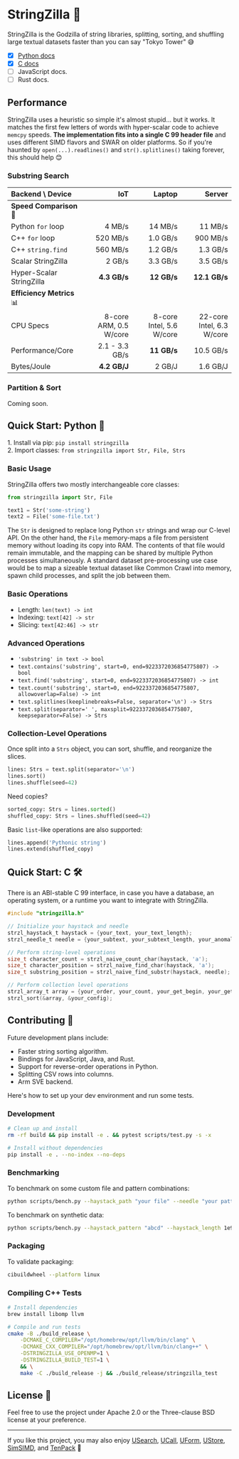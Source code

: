 # StringZilla 🦖

StringZilla is the Godzilla of string libraries, splitting, sorting, and shuffling large textual datasets faster than you can say "Tokyo Tower" 😅

- [x] [Python docs](#quick-start-python-🐍)
- [x] [C docs](#quick-start-c-🛠️)
- [ ] JavaScript docs.
- [ ] Rust docs.

## Performance

StringZilla uses a heuristic so simple it's almost stupid... but it works.
It matches the first few letters of words with hyper-scalar code to achieve `memcpy` speeds.
__The implementation fits into a single C 99 header file__ and uses different SIMD flavors and SWAR on older platforms.
So if you're haunted by `open(...).readlines()` and `str().splitlines()` taking forever, this should help 😊

### Substring Search

| Backend \ Device         |                    IoT |                   Laptop |                    Server |
| :----------------------- | ---------------------: | -----------------------: | ------------------------: |
| **Speed Comparison** 🐇  |                        |                          |                           |
| Python `for` loop        |                 4 MB/s |                  14 MB/s |                   11 MB/s |
| C++ `for` loop           |               520 MB/s |                 1.0 GB/s |                  900 MB/s |
| C++ `string.find`        |               560 MB/s |                 1.2 GB/s |                  1.3 GB/s |
| Scalar StringZilla       |                 2 GB/s |                 3.3 GB/s |                  3.5 GB/s |
| Hyper-Scalar StringZilla |           **4.3 GB/s** |              **12 GB/s** |             **12.1 GB/s** |
| **Efficiency Metrics** 📊 |                        |                          |                           |
| CPU Specs                | 8-core ARM, 0.5 W/core | 8-core Intel, 5.6 W/core | 22-core Intel, 6.3 W/core |
| Performance/Core         |         2.1 - 3.3 GB/s |              **11 GB/s** |                 10.5 GB/s |
| Bytes/Joule              |           **4.2 GB/J** |                   2 GB/J |                  1.6 GB/J |

### Partition & Sort

Coming soon.

## Quick Start: Python 🐍

1️. Install via pip: `pip install stringzilla`  
2. Import classes: `from stringzilla import Str, File, Strs`  

### Basic Usage

StringZilla offers two mostly interchangeable core classes:

```python
from stringzilla import Str, File

text1 = Str('some-string')
text2 = File('some-file.txt')
```

The `Str` is designed to replace long Python `str` strings and wrap our C-level API.
On the other hand, the `File` memory-maps a file from persistent memory without loading its copy into RAM.
The contents of that file would remain immutable, and the mapping can be shared by multiple Python processes simultaneously.
A standard dataset pre-processing use case would be to map a sizeable textual dataset like Common Crawl into memory, spawn child processes, and split the job between them.

### Basic Operations

- Length: `len(text) -> int`
- Indexing: `text[42] -> str`
- Slicing: `text[42:46] -> str`

### Advanced Operations

- `'substring' in text -> bool`
- `text.contains('substring', start=0, end=9223372036854775807) -> bool`
- `text.find('substring', start=0, end=9223372036854775807) -> int`
- `text.count('substring', start=0, end=9223372036854775807, allowoverlap=False) -> int`
- `text.splitlines(keeplinebreaks=False, separator='\n') -> Strs`
- `text.split(separator=' ', maxsplit=9223372036854775807, keepseparator=False) -> Strs`

### Collection-Level Operations

Once split into a `Strs` object, you can sort, shuffle, and reorganize the slices.

```python
lines: Strs = text.split(separator='\n')
lines.sort()
lines.shuffle(seed=42)
```

Need copies?

```python
sorted_copy: Strs = lines.sorted()
shuffled_copy: Strs = lines.shuffled(seed=42)
```

Basic `list`-like operations are also supported:

```python
lines.append('Pythonic string')
lines.extend(shuffled_copy)
```

## Quick Start: C 🛠️

There is an ABI-stable C 99 interface, in case you have a database, an operating system, or a runtime you want to integrate with StringZilla.

```c
#include "stringzilla.h"

// Initialize your haystack and needle
strzl_haystack_t haystack = {your_text, your_text_length};
strzl_needle_t needle = {your_subtext, your_subtext_length, your_anomaly_offset};

// Perform string-level operations
size_t character_count = strzl_naive_count_char(haystack, 'a');
size_t character_position = strzl_naive_find_char(haystack, 'a');
size_t substring_position = strzl_naive_find_substr(haystack, needle);

// Perform collection level operations
strzl_array_t array = {your_order, your_count, your_get_begin, your_get_length, your_handle};
strzl_sort(&array, &your_config);
```

## Contributing 👾

Future development plans include:

- Faster string sorting algorithm.
- Bindings for JavaScript, Java, and Rust.
- Support for reverse-order operations in Python.
- Splitting CSV rows into columns.
- Arm SVE backend.

Here's how to set up your dev environment and run some tests.

### Development

```sh
# Clean up and install
rm -rf build && pip install -e . && pytest scripts/test.py -s -x

# Install without dependencies
pip install -e . --no-index --no-deps
```

### Benchmarking

To benchmark on some custom file and pattern combinations:

```sh
python scripts/bench.py --haystack_path "your file" --needle "your pattern"
```

To benchmark on synthetic data:

```sh
python scripts/bench.py --haystack_pattern "abcd" --haystack_length 1e9 --needle "abce"
```

### Packaging

To validate packaging:

```sh
cibuildwheel --platform linux
```

### Compiling C++ Tests

```sh
# Install dependencies
brew install libomp llvm

# Compile and run tests
cmake -B ./build_release \
    -DCMAKE_C_COMPILER="/opt/homebrew/opt/llvm/bin/clang" \
    -DCMAKE_CXX_COMPILER="/opt/homebrew/opt/llvm/bin/clang++" \
    -DSTRINGZILLA_USE_OPENMP=1 \
    -DSTRINGZILLA_BUILD_TEST=1 \
    && \
    make -C ./build_release -j && ./build_release/stringzilla_test
```

## License 📜

Feel free to use the project under Apache 2.0 or the Three-clause BSD license at your preference.

---

If you like this project, you may also enjoy [USearch][usearch], [UCall][ucall], [UForm][uform], [UStore][ustore], [SimSIMD][simsimd], and [TenPack][tenpack] 🤗

[usearch]: https://github.com/unum-cloud/usearch
[ucall]: https://github.com/unum-cloud/ucall
[uform]: https://github.com/unum-cloud/uform
[ustore]: https://github.com/unum-cloud/ustore
[simsimd]: https://github.com/ashvardanian/simsimd
[tenpack]: https://github.com/ashvardanian/tenpack
